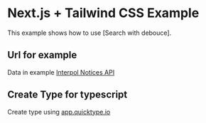 # Next.js + Tailwind CSS Example

This example shows how to use [Search with debouce].

## Url for example

Data in example [Interpol Notices API](https://interpol.api.bund.dev/)

## Create Type for typescript

Create type using [app.quicktype.io](https://app.quicktype.io/)
